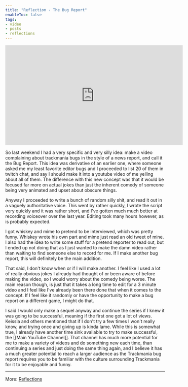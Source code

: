 ```yaml
---
title: "Reflection - The Bug Report"
enableToc: false
tags:
- video
- posts
- reflections
---
```

<iframe width="560" height="315" src="https://www.youtube.com/embed/UpCjpqUpdPU" title="YouTube video player" frameborder="0" allow="accelerometer; autoplay; clipboard-write; encrypted-media; gyroscope; picture-in-picture; web-share" allowfullscreen></iframe>

So last weekend I had a very specific and very silly idea: make a video complaining about trackmania bugs in the style of a news report, and call it the Bug Report. This idea was derivative of an earlier one, where someone asked me my least favorite editor bugs and I proceeded to list 20 of them in twitch chat, and say I should make it into a youtube video of me yelling about all of them. The difference with this new concept was that it would be focused far more on actual jokes than just the inherent comedy of someone being very animated and upset about obscure things.

Anyway I proceeded to write a bunch of random silly shit, and read it out in a vaguely authoritative voice. This went by rather quickly, I wrote the script very quickly and it was rather short, and I've gotten much much better at recording voiceover over the last year. Editing took many hours however, as is probably expected.

I got whiskey and mime to pretend to be interviewed, which was pretty funny. Whiskey wrote his own part and mime just read an old tweet of mine. I also had the idea to write some stuff for a pretend reporter to read out, but I ended up not doing that as I just wanted to make the damn video rather than waiting to find someone else to record for me. If I make another bug report, this will definitely be the main addition.

That said, I don't know when or if I will make another. I feel like I used a lot of really obvious jokes I already had thought of or been aware of before making the video, so I would worry about the comedy being worse. The main reason though, is just that it takes a long time to edit for a 3 minute video and I feel like I've already been there done that when it comes to the concept. If I feel like it randomly or have the opportunity to make a bug report on a different game, I might do that.

I said I would only make a sequel anyway and continue the series if I knew it was going to be successful, meaning if the first one got a lot of views. Keissla and others mentioned that if I don't try a few times I won't really know, and trying once and giving up is kinda lame. While this is somewhat true, I already have another time sink available to try to make successful, the [[Main YouTube Channel]]. That channel has much more potential for me to make a variety of videos and do something new each time, than continuing a series and just doing the same thing again, and I believe it has a much greater potential to reach a larger audience as the Trackmania bug report requires you to be familiar with the culture surrounding Trackmania for it to be enjoyable and funny.

---
More: [Reflections](./tags/reflections)
